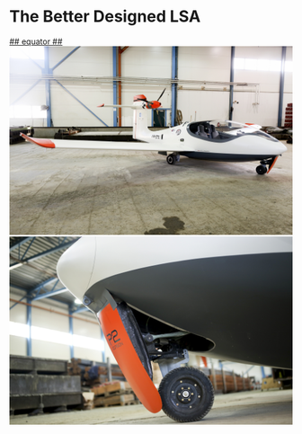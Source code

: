 # The Better Designed LSA #
[## equator ##](https://www.equatoraircraft.com/)
![equator](https://github.com/chaosign/LEAP/blob/master/similar_lsa/052A4065m.jpg)
![equator](https://github.com/chaosign/LEAP/blob/master/similar_lsa/052A4205m.jpg)
